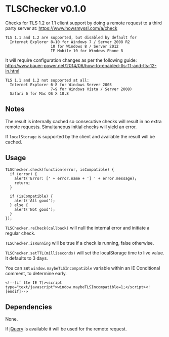 # TLSChecker v0.1.0 #

Checks for TLS 1.2 or 1.1 client support by doing a remote request to a
third party server at: https://www.howsmyssl.com/a/check

```
TLS 1.1 and 1.2 are supported, but disabled by default for
  Internet Explorer 8–10 for Windows 7 / Server 2008 R2
                    10 for Windows 8 / Server 2012
                    IE Mobile 10 for Windows Phone 8
```

It will require configuration changes as per the following guide:
http://www.bauer-power.net/2014/06/how-to-enabled-tls-11-and-tls-12-in.html

```
TLS 1.1 and 1.2 not supported at all:
  Internet Explorer 6-8 for Windows Server 2003
                    7–9 for Windows Vista / Server 2008)
  Safari 6 for Mac OS X 10.8
```

## Notes

The result is internally cached so consecutive checks will result in no
extra remote requests. Simultaneous initial checks will yield an error.

If `localStorage` is supported by the client and available the result will
be cached.

## Usage

```
TLSChecker.check(function(error, isCompatible) {
  if (error) {
    alert('Error: [' + error.name + '] ' + error.message);
    return;
  }

  if (isCompatible) {
    alert('All good');
  } else {
    alert('Not good');
  }
});
```

`TLSChecker.reCheck(callback)` will null the internal error and initiate a
regular check.

`TLSChecker.isRunning` will be true if a check is running, false otherwise.

`TLSChecker.setTTL(milliseconds)` will set the localStorage time to live value.
It defaults to 3 days.

You can set `window.maybeTLSIncompatible` variable within an IE Conditional
comment, to determine early.
```
<!--[if lte IE 7]><script type="text/javascript">window.maybeTLSIncompatible=1;</script><![endif]-->
```

## Dependencies

None.

If [jQuery](http://jquery.com) is available it will be used for the remote request.